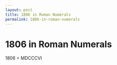 ```yaml
---
layout: post
title: 1806 in Roman Numerals
permalink: 1806-in-roman-numerals
---
```


# 1806 in Roman Numerals

1806 = MDCCCVI

